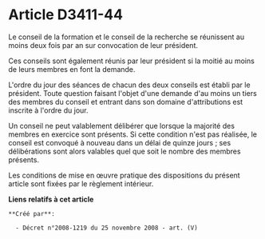 # Article D3411-44

Le conseil de la formation et le conseil de la recherche se réunissent au moins deux fois par an sur convocation de leur
président.

Ces conseils sont également réunis par leur président si la moitié au moins de leurs membres en font la demande.

L'ordre du jour des séances de chacun des deux conseils est établi par le président. Toute question faisant l'objet d'une
demande d'au moins un tiers des membres du conseil et entrant dans son domaine d'attributions est inscrite à l'ordre du jour.

Un conseil ne peut valablement délibérer que lorsque la majorité des membres en exercice sont présents. Si cette condition
n'est pas réalisée, le conseil est convoqué à nouveau dans un délai de quinze jours ; ses délibérations sont alors valables
quel que soit le nombre des membres présents.

Les conditions de mise en œuvre pratique des dispositions du présent article sont fixées par le règlement intérieur.

**Liens relatifs à cet article**

	**Créé par**:

	  - Décret n°2008-1219 du 25 novembre 2008 - art. (V)
